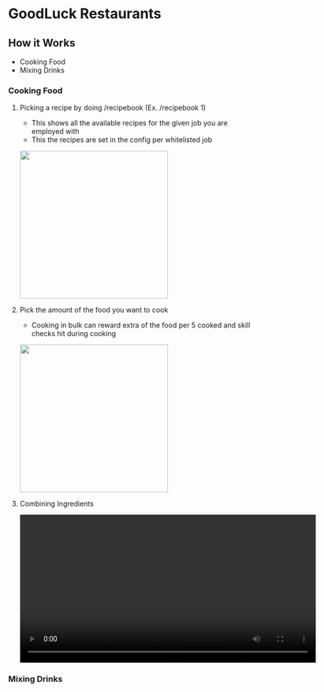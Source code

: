 # GoodLuck Restaurants
## How it Works
- Cooking Food
- Mixing Drinks
### Cooking Food
1. Picking a recipe by doing /recipebook <pagenumber> (Ex. /recipebook 1)
    - This shows all the available recipes for the given job you are employed with
    - This the recipes are set in the config per whitelisted job

    <img src="https://i.imgur.com/3ZaSm5o.jpg" height="300"></img>

2. Pick the amount of the food you want to cook
    - Cooking in bulk can reward extra of the food per 5 cooked and skill checks hit during cooking

    <img src="https://i.imgur.com/e9hlBUC.jpg" height="300"></img>

4. Combining Ingredients

   <video src="[LINK](https://i.gyazo.com/f5148736f56b2918872f6953a4526602.mp4)" controls="controls" style="height: 300px;"></video>

### Mixing Drinks
